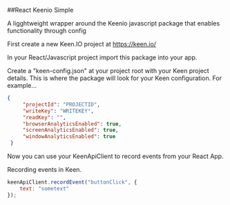 
##React Keenio Simple

A ligghtweight wrapper around the Keenio javascript package that enables functionality through config

First create a new Keen.IO project at https://keen.io/

In your React/Javascript project import this package into your app.

Create a "keen-config.json" at your project root with your Keen project details.  This is where the package will look for your Keen configuration.  For example...

```json
{
     "projectId": "PROJECTID",
     "writeKey": "WRITEKEY",
     "readKey": "",
     "browserAnalyticsEnabled": true,
     "screenAnalyticsEnabled": true,
     "windowAnalyticsEnabled": true
 }
```

Now you can use your KeenApiClient to record events from your React App.

Recording events in Keen.

```javascript 1.6
keenApiClient.recordEvent("buttonClick", {
    text: "sometext"
});
```